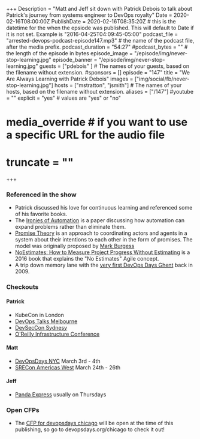 +++
Description = "Matt and Jeff sit down with Patrick Debois to talk about Patrick's journey from systems engineer to DevOps royalty"
Date = 2020-02-16T08:00:00Z
PublishDate = 2020-02-16T08:35:20Z # this is the datetime for the when the epsiode was published. This will default to Date if it is not set. Example is "2016-04-25T04:09:45-05:00"
podcast_file = "arrested-devops-podcast-episode147.mp3" # the name of the podcast file, after the media prefix.
podcast_duration = "54:27"
#podcast_bytes = "" # the length of the episode in bytes
episode_image = "/episode/img/never-stop-learning.jpg"
episode_banner = "/episode/img/never-stop-learning.jpg"
guests = ["pdebois" ] # The names of your guests, based on the filename without extension.
#sponsors = []
episode = "147"
title = "We Are Always Learning with Patrick Debois"
images = ["img/social/fb/never-stop-learning.jpg"]
hosts = ["mstratton", "jsmith"] # The names of your hosts, based on the filename without extension.
aliases = ["/147"]
#youtube = ""
explicit = "yes" # values are "yes" or "no"
# media_override # if you want to use a specific URL for the audio file
# truncate = ""
+++

### Referenced in the show

- Patrick discussed his love for continuous learning and referenced some of his favorite books.
- The [Ironies of Automation](https://www.ise.ncsu.edu/hillsborough-preview/wp-content/uploads/2017/02/Bainbridge_1983_Automatica.pdf) is a paper discussing how automation can expand problems rather than eliminate them.
- [Promise Theory](https://en.wikipedia.org/wiki/Promise_theory) is an approach to coordinating actors and agents in a system about their intentions to each other in the form of promises. The model was originally proposed by [Mark Burgess](http://markburgess.orghttp://markburgess.org)
- [NoEstimates: How to Measure Project Progress Without Estimating](https://www.amazon.com/NoEstimates-Measure-Project-Progress-Estimating-ebook/dp/B01FWMSBBK) is a 2016 book that explains the "No Estimates" Agile concept.
- A trip down memory lane with the [very first DevOps Days Ghent](https://legacy.devopsdays.org/events/2009-ghent/) back in 2009.

### Checkouts

#### Patrick

- KubeCon in London
- [DevOps Talks Melbourne](https://devops.talksplus.com/au/devops.html)
- [DevSecCon Sydnesy](https://www.devseccon.com/sydney-2020/)
- [O'Reilly Infrastructure Conference](https://conferences.oreilly.com/infrastructure-ops/io-cahttps://conferences.oreilly.com/infrastructure-ops/io-ca)

#### Matt

- [DevOpsDays NYC](https://devopsdays.org/events/2020-new-york-city/welcome/) March 3rd - 4th
- [SRECon Americas West](https://www.usenix.org/conference/srecon20americaswesthttps://www.usenix.org/conference/srecon20americaswest) March 24th - 26th

#### Jeff

- [Panda Express](https://www.pandaexpress.com/userlocation/1102/il/chicago/29-east-madison) usually on Thursdays

### Open CFPs

- The [CFP for devopsdays chicago](https://www.devopsdays.org/speaking/) will be open at the time of this publishing, so go to devopsdays.org/chicago to check it out!
